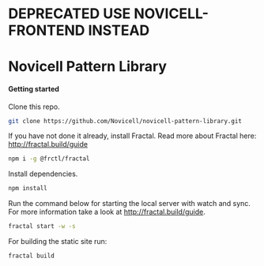 # DEPRECATED USE NOVICELL-FRONTEND INSTEAD


# Novicell Pattern Library

#### Getting started

Clone this repo.

```sh
git clone https://github.com/Novicell/novicell-pattern-library.git
```

If you have not done it already, install Fractal.
Read more about Fractal here: http://fractal.build/guide

```sh
npm i -g @frctl/fractal
```

Install dependencies.

```sh
npm install
```

Run the command below for starting the local server with watch and sync.
For more information take a look at http://fractal.build/guide.

```sh
fractal start -w -s
```

For building the static site run:

```sh
fractal build
```
